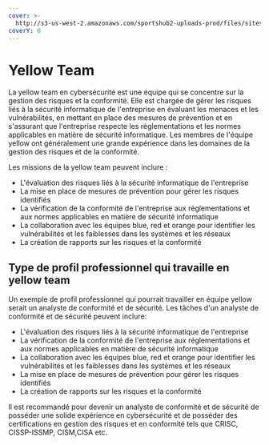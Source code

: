 ```yaml
---
cover: >-
  http://s3-us-west-2.amazonaws.com/sportshub2-uploads-prod/files/sites/55/2017/11/12232006/BJF_4888.jpg
coverY: 0
---
```


# Yellow Team

La yellow team en cybersécurité est une équipe qui se concentre sur la gestion des risques et la conformité. Elle est chargée de gérer les risques liés à la sécurité informatique de l'entreprise en évaluant les menaces et les vulnérabilités, en mettant en place des mesures de prévention et en s'assurant que l'entreprise respecte les réglementations et les normes applicables en matière de sécurité informatique. Les membres de l'équipe yellow ont généralement une grande expérience dans les domaines de la gestion des risques et de la conformité.

Les missions de la yellow team peuvent inclure :

* L'évaluation des risques liés à la sécurité informatique de l'entreprise
* La mise en place de mesures de prévention pour gérer les risques identifiés
* La vérification de la conformité de l'entreprise aux réglementations et aux normes applicables en matière de sécurité informatique
* La collaboration avec les équipes blue, red et orange pour identifier les vulnérabilités et les faiblesses dans les systèmes et les réseaux
* La création de rapports sur les risques et la conformité

## Type de profil professionnel qui travaille en yellow team

Un exemple de profil professionnel qui pourrait travailler en équipe yellow serait un analyste de conformité et de sécurité. Les tâches d'un analyste de conformité et de sécurité peuvent inclure:

* L'évaluation des risques liés à la sécurité informatique de l'entreprise
* La vérification de la conformité de l'entreprise aux réglementations et aux normes applicables en matière de sécurité informatique
* La collaboration avec les équipes blue, red et orange pour identifier les vulnérabilités et les faiblesses dans les systèmes et les réseaux
* La mise en place de mesures de prévention pour gérer les risques identifiés
* La création de rapports sur les risques et la conformité

Il est recommandé pour devenir un analyste de conformité et de sécurité de posséder une solide expérience en cybersécurité et de posséder des certifications en gestion des risques et en conformité tels que CRISC, CISSP-ISSMP, CISM,CISA etc.
